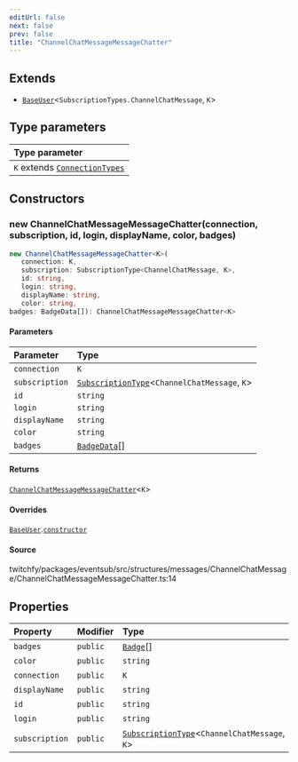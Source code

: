 ```yaml
---
editUrl: false
next: false
prev: false
title: "ChannelChatMessageMessageChatter"
---
```


## Extends

- [`BaseUser`](/api/eventsub/classes/baseuser/)\<`SubscriptionTypes.ChannelChatMessage`, `K`\>

## Type parameters

| Type parameter |
| :------ |
| `K` extends [`ConnectionTypes`](/api/eventsub/type-aliases/connectiontypes/) |

## Constructors

### new ChannelChatMessageMessageChatter(connection, subscription, id, login, displayName, color, badges)

```ts
new ChannelChatMessageMessageChatter<K>(
   connection: K, 
   subscription: SubscriptionType<ChannelChatMessage, K>, 
   id: string, 
   login: string, 
   displayName: string, 
   color: string, 
badges: BadgeData[]): ChannelChatMessageMessageChatter<K>
```

#### Parameters

| Parameter | Type |
| :------ | :------ |
| `connection` | `K` |
| `subscription` | [`SubscriptionType`](/api/eventsub/type-aliases/subscriptiontype/)\<`ChannelChatMessage`, `K`\> |
| `id` | `string` |
| `login` | `string` |
| `displayName` | `string` |
| `color` | `string` |
| `badges` | [`BadgeData`](/api/eventsub/interfaces/badgedata/)[] |

#### Returns

[`ChannelChatMessageMessageChatter`](/api/eventsub/classes/channelchatmessagemessagechatter/)\<`K`\>

#### Overrides

[`BaseUser`](/api/eventsub/classes/baseuser/).[`constructor`](/api/eventsub/classes/baseuser/#constructors)

#### Source

twitchfy/packages/eventsub/src/structures/messages/ChannelChatMessage/ChannelChatMessageMessageChatter.ts:14

## Properties

| Property | Modifier | Type | Inherited from |
| :------ | :------ | :------ | :------ |
| `badges` | `public` | [`Badge`](/api/eventsub/classes/badge/)[] | - |
| `color` | `public` | `string` | - |
| `connection` | `public` | `K` | [`BaseUser`](/api/eventsub/classes/baseuser/).`connection` |
| `displayName` | `public` | `string` | [`BaseUser`](/api/eventsub/classes/baseuser/).`displayName` |
| `id` | `public` | `string` | [`BaseUser`](/api/eventsub/classes/baseuser/).`id` |
| `login` | `public` | `string` | [`BaseUser`](/api/eventsub/classes/baseuser/).`login` |
| `subscription` | `public` | [`SubscriptionType`](/api/eventsub/type-aliases/subscriptiontype/)\<`ChannelChatMessage`, `K`\> | [`BaseUser`](/api/eventsub/classes/baseuser/).`subscription` |
